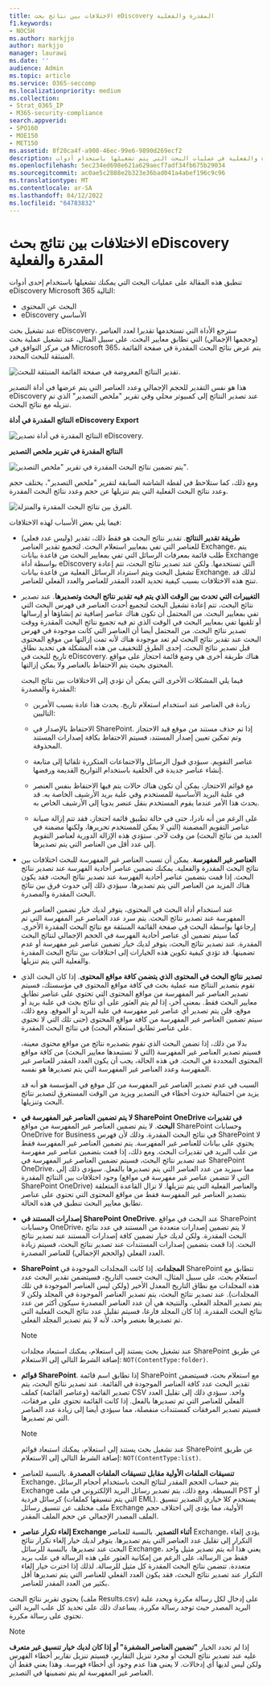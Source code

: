 ```yaml
---
title: الاختلافات بين نتائج بحث eDiscovery المقدرة والفعلية
f1.keywords:
- NOCSH
ms.author: markjjo
author: markjjo
manager: laurawi
ms.date: ''
audience: Admin
ms.topic: article
ms.service: O365-seccomp
ms.localizationpriority: medium
ms.collection:
- Strat_O365_IP
- M365-security-compliance
search.appverid:
- SPO160
- MOE150
- MET150
ms.assetid: 8f20ca4f-a908-46ec-99e6-9890d269ecf2
description: فهم سبب اختلاف نتائج البحث المقدرة والفعلية في عمليات البحث التي يتم تشغيلها باستخدام أدوات eDiscovery في Office 365.
ms.openlocfilehash: 5ec234ed698e621a629aecf7adf34fb675b29034
ms.sourcegitcommit: ac0ae5c2888e2b323e36bad041a4abef196c9c96
ms.translationtype: MT
ms.contentlocale: ar-SA
ms.lasthandoff: 04/12/2022
ms.locfileid: "64783832"
---
```

# <a name="differences-between-estimated-and-actual-ediscovery-search-results"></a>الاختلافات بين نتائج بحث eDiscovery المقدرة والفعلية

تنطبق هذه المقالة على عمليات البحث التي يمكنك تشغيلها باستخدام إحدى أدوات eDiscovery Microsoft 365 التالية: 

- البحث عن المحتوى
- eDiscovery الأساسي

عند تشغيل بحث eDiscovery، سترجع الأداة التي تستخدمها تقديرا لعدد العناصر (وحجمها الإجمالي) التي تطابق معايير البحث. على سبيل المثال، عند تشغيل عملية بحث في مركز التوافق في Microsoft 365، يتم عرض نتائج البحث المقدرة في صفحة القائمة المنبثقة للبحث المحدد.
  
![تقدير النتائج المعروضة في صفحة القائمة المنبثقة للبحث.](../media/EstimatedSearchResults1.png)
  
هذا هو نفس التقدير للحجم الإجمالي وعدد العناصر التي يتم عرضها في أداة التصدير eDiscovery عند تصدير النتائج إلى كمبيوتر محلي وفي تقرير "ملخص التصدير" الذي تم تنزيله مع نتائج البحث.
  
**النتائج المقدرة في أداة eDiscovery Export**

![النتائج المقدرة في أداة تصدير eDiscovery.](../media/d34312a5-0ee6-49aa-9460-7ea0015a6e66.png)
  
**النتائج المقدرة في تقرير ملخص التصدير**

![يتم تضمين نتائج البحث المقدرة في تقرير "ملخص التصدير".](../media/44b579da-86c2-4f33-81b5-84d604003eda.png)
  
ومع ذلك، كما ستلاحظ في لقطة الشاشة السابقة لتقرير "ملخص التصدير"، يختلف حجم وعدد نتائج البحث الفعلية التي يتم تنزيلها عن حجم وعدد نتائج البحث المقدرة.
  
![الفرق بين نتائج البحث المقدرة والمنزلة.](../media/84aef318-230f-430d-9d9e-02f21342d364.png)
  
فيما يلي بعض الأسباب لهذه الاختلافات:
  
- **طريقة تقدير النتائج**. تقدير نتائج البحث هو فقط ذلك، تقدير (وليس عدد فعلي) للعناصر التي تفي بمعايير استعلام البحث. لتجميع تقدير العناصر Exchange، يتم طلب قائمة بمعرفات الرسائل التي تفي بمعايير البحث من قاعدة بيانات Exchange بواسطة أداة eDiscovery التي تستخدمها. ولكن عند تصدير نتائج البحث، تتم إعادة تشغيل البحث ويتم استرداد الرسائل الفعلية من قاعدة بيانات Exchange. لذلك قد تنتج هذه الاختلافات بسبب كيفية تحديد العدد المقدر للعناصر والعدد الفعلي للعناصر.

- **التغييرات التي تحدث بين الوقت الذي يتم فيه تقدير نتائج البحث وتصديرها**. عند تصدير نتائج البحث، تتم إعادة تشغيل البحث لتجميع أحدث العناصر في فهرس البحث التي تفي بمعايير البحث. من المحتمل أن تكون هناك عناصر إضافية تم إنشاؤها أو إرسالها أو تلقيها تفي بمعايير البحث في الوقت الذي تم فيه تجميع نتائج البحث المقدرة ووقت تصدير نتائج البحث. من المحتمل أيضا أن العناصر التي كانت موجودة في فهرس البحث عند تقدير نتائج البحث لم تعد موجودة هناك لأنه تمت إزالتها من موقع المحتوى قبل تصدير نتائج البحث. إحدى الطرق للتخفيف من هذه المشكلة هي تحديد نطاق تاريخ للبحث في eDiscovery. هناك طريقة أخرى هي وضع قائمة احتجاز على مواقع المحتوى بحيث يتم الاحتفاظ بالعناصر ولا يمكن إزالتها.

   فيما يلي المشكلات الأخرى التي يمكن أن تؤدي إلى الاختلافات بين نتائج البحث المقدرة والمصدرة:

  - زيادة في العناصر عند استخدام استعلام تاريخ. يحدث هذا عادة بسبب الأمرين التاليين:

  - الاحتفاظ بالإصدار في SharePoint. إذا تم حذف مستند من موقع قيد الاحتجاز وتم تمكين تعيين إصدار المستند، فسيتم الاحتفاظ بكافة إصدارات المستند المحذوفة.

  - عناصر التقويم. سيؤدي قبول الرسائل والاجتماعات المتكررة تلقائيا إلى متابعة إنشاء عناصر جديدة في الخلفية باستخدام التواريخ القديمة ورفضها.

  - مع قوائم الاحتجاز، يمكن أن تكون هناك حالات يتم فيها الاحتفاظ بنفس العنصر في علبة البريد الأساسية للمستخدم وفي علبة بريد الأرشيف الخاصة به. قد يحدث هذا الأمر عندما يقوم المستخدم بنقل عنصر يدويا إلى الأرشيف الخاص به.

  - على الرغم من أنه نادرا، حتى في حالة تطبيق قائمة احتجاز، فقد تتم إزالة صيانة عناصر التقويم المضمنة (التي لا يمكن للمستخدم تحريرها، ولكنها مضمنة في العديد من نتائج البحث) من وقت لآخر. ستؤدي هذه الإزالة الدورية لعناصر التقويم إلى عدد أقل من العناصر التي يتم تصديرها.

- **العناصر غير المفهرسة**. يمكن أن تسبب العناصر غير المفهرسة للبحث اختلافات بين نتائج البحث المقدرة والفعلية. يمكنك تضمين عناصر أحادية الفهرسة عند تصدير نتائج البحث. إذا قمت بتضمين عناصر أحادية الفهرسة عند تصدير نتائج البحث، فقد يكون هناك المزيد من العناصر التي يتم تصديرها. سيؤدي ذلك إلى حدوث فرق بين نتائج البحث المقدرة والمصدرة.

    عند استخدام أداة البحث في المحتوى، يتوفر لديك خيار تضمين العناصر غير المفهرسة عند تصدير نتائج البحث. يتم سرد عدد العناصر غير المفهرسة التي تم إرجاعها بواسطة البحث في صفحة القائمة المنبثقة مع نتائج البحث المقدرة الأخرى. كما سيتم تضمين أي عناصر أحادية الفهرسة في الحجم الإجمالي لنتائج البحث المقدرة. عند تصدير نتائج البحث، يتوفر لديك خيار تضمين عناصر غير مفهرسة أو عدم تضمينها. قد تؤدي كيفية تكوين هذه الخيارات إلى اختلافات بين نتائج البحث المقدرة والفعلية التي يتم تنزيلها.

- **تصدير نتائج البحث في المحتوى الذي يتضمن كافة مواقع المحتوى**. إذا كان البحث الذي تقوم بتصدير النتائج منه عملية بحث في كافة مواقع المحتوى في مؤسستك، فسيتم تصدير العناصر غير المفهرسة من مواقع المحتوى التي تحتوي على عناصر تطابق معايير البحث فقط. بمعنى آخر، إذا لم يتم العثور على أي نتائج بحث في علبة بريد أو موقع، فلن يتم تصدير أي عناصر غير مفهرسة في علبة البريد أو الموقع. ومع ذلك، سيتم تضمين العناصر غير المفهرسة من كافة مواقع المحتوى (حتى تلك التي لا تحتوي على عناصر تطابق استعلام البحث) في نتائج البحث المقدرة.

    بدلا من ذلك، إذا تضمن البحث الذي تقوم بتصديره نتائج من مواقع محتوى معينة، فسيتم تصدير العناصر غير المفهرسة (التي لا تستبعدها معايير البحث) من كافة مواقع المحتوى المحددة في البحث. في هذه الحالة، يجب أن يكون العدد المقدر للعناصر غير المفهرسة وعدد العناصر غير المفهرسة التي يتم تصديرها هو نفسه.

    السبب في عدم تصدير العناصر غير المفهرسة من كل موقع في المؤسسة هو أنه قد يزيد من احتمالية حدوث أخطاء في التصدير ويزيد من الوقت المستغرق لتصدير نتائج البحث وتنزيلها.

- **لا يتم تضمين العناصر غير المفهرسة في SharePoint OneDrive في تقديرات البحث**. لا يتم تضمين العناصر غير المفهرسة من مواقع SharePoint وحسابات OneDrive for Business في نتائج البحث المقدرة. وذلك لأن فهرس SharePoint لا يحتوي على بيانات للعناصر غير المفهرسة. يتم تضمين العناصر غير المفهرسة فقط من علب البريد في تقديرات البحث. ومع ذلك، إذا قمت بتضمين عناصر غير مفهرسة عند تصدير نتائج البحث، فسيتم تضمين العناصر غير المفهرسة في SharePoint OneDrive، مما سيزيد من عدد العناصر التي يتم تصديرها بالفعل. سيؤدي ذلك إلى وجود اختلافات بين النتائج المقدرة (التي لا تتضمن عناصر غير مفهرسة في مواقع SharePoint OneDrive) والعناصر الفعلية التي يتم تنزيلها. لا تزال القاعدة المتعلقة بتصدير العناصر غير المفهرسة فقط من مواقع المحتوى التي تحتوي على عناصر تطابق معايير البحث تنطبق في هذه الحالة.

- **إصدارات المستند في SharePoint OneDrive**. عند البحث في مواقع SharePoint وحسابات OneDrive، لا يتم تضمين إصدارات متعددة من المستند في عدد نتائج البحث المقدرة. ولكن لديك خيار تضمين كافة إصدارات المستند عند تصدير نتائج البحث. إذا قمت بتضمين إصدارات المستندات عند تصدير نتائج البحث، فسيتم زيادة العدد الفعلي (والحجم الإجمالي) للعناصر المصدرة.

- **SharePoint المجلدات**. إذا كانت المجلدات الموجودة في SharePoint تتطابق مع استعلام بحث، على سبيل المثال، البحث حسب التاريخ، فسيتضمن تقدير البحث عدد هذه المجلدات مع نطاق التاريخ المعدل الأخير (ولكن ليس العناصر الموجودة في تلك المجلدات). عند تصدير نتائج البحث، يتم تصدير العناصر الموجودة في المجلد ولكن لا يتم تصدير المجلد الفعلي. والنتيجة هي أن عدد العناصر المصدرة سيكون أكثر من عدد نتائج البحث المقدرة. إذا كان المجلد فارغا، فسيتم تقليل عدد نتائج البحث الفعلية التي تم تصديرها بعنصر واحد، لأنه لا يتم تصدير المجلد الفعلي.

   > [!NOTE]
   > عند تشغيل بحث يستند إلى استعلام، يمكنك استبعاد مجلدات SharePoint عن طريق إضافة الشرط التالي إلى الاستعلام: `NOT(ContentType:folder)`.

- **قوائم SharePoint**. إذا تطابق اسم قائمة SharePoint مع استعلام بحث، فسيتضمن تقدير البحث عدد كافة العناصر الموجودة في القائمة. عند تصدير نتائج البحث، يتم تصدير القائمة (وعناصر القائمة) كملف CSV واحد. سيؤدي ذلك إلى تقليل العدد الفعلي للعناصر التي تم تصديرها بالفعل. إذا كانت القائمة تحتوي على مرفقات، فسيتم تصدير المرفقات كمستندات منفصلة، مما سيؤدي أيضا إلى زيادة عدد العناصر التي تم تصديرها.

   > [!NOTE]
   > عند تشغيل بحث يستند إلى استعلام، يمكنك استبعاد قوائم SharePoint عن طريق إضافة الشرط التالي إلى الاستعلام: `NOT(ContentType:list)`.

- **تنسيقات الملفات الأولية مقابل تنسيقات الملفات المصدرة**. بالنسبة للعناصر Exchange، يتم حساب الحجم المقدر لنتائج البحث باستخدام أحجام الرسائل Exchange البسيطة. ومع ذلك، يتم تصدير رسائل البريد الإلكتروني في ملف PST أو كرسائل فردية (التي يتم تنسيقها كملفات EML). يستخدم كلا خياري التصدير تنسيق ملف مختلف عن تنسيق رسائل Exchange الأولية، مما يؤدي إلى اختلاف حجم الملف المصدر الإجمالي عن حجم الملف المقدر.

- **إلغاء تكرار عناصر Exchange أثناء التصدير**. بالنسبة للعناصر Exchange، يؤدي إلغاء التكرار إلى تقليل عدد العناصر التي يتم تصديرها. يتوفر لديك خيار إلغاء تكرار نتائج البحث عند تصديرها. بالنسبة للرسائل Exchange، يعني هذا أنه يتم تصدير مثيل واحد فقط من الرسالة، على الرغم من إمكانية العثور على هذه الرسالة في علب بريد متعددة. تتضمن نتائج البحث المقدرة كل مثيل للرسالة. لذلك إذا اخترت خيار إلغاء التكرار عند تصدير نتائج البحث، فقد يكون العدد الفعلي للعناصر التي يتم تصديرها أقل بكثير من العدد المقدر للعناصر.

يحتوي تقرير نتائج البحث (ملف Results.csv) على إدخال لكل رسالة مكررة ويحدد علبة البريد المصدر حيث توجد رسالة مكررة. يساعدك ذلك على تحديد كل علب البريد التي تحتوي على رسالة مكررة.

> [!NOTE]
> إذا لم تحدد الخيار **"تضمين العناصر المشفرة" أو إذا كان لديك خيار تنسيق غير متعرف** عليه عند تصدير نتائج البحث أو مجرد تنزيل التقارير، فسيتم تنزيل تقارير أخطاء الفهرس ولكن ليس لديها أي إدخالات. لا يعني هذا عدم وجود أي أخطاء فهرسة. وهذا يعني فقط أن العناصر غير المفهرسة لم يتم تضمينها في التصدير.
